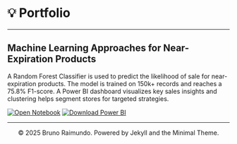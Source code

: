 # 💡 Portfolio
---

## Machine Learning Approaches for Near-Expiration Products

 A Random Forest Classifier is used to predict the likelihood of sale for near-expiration products. The model is trained on 150k+ records and reaches a 75.8% F1-score. A Power BI dashboard visualizes key sales insights and clustering helps segment stores for targeted strategies.

[![Open Notebook](https://img.shields.io/badge/Jupyter-Open_Notebook-blue?logo=Jupyter)](projects/ML_Approaches_Near_Expiration_%20Products.html)
[![Download Power BI](https://img.shields.io/badge/PowerBI-Download_.pbix-yellow?logo=powerbi)](https://github.com/brunoraimundo93/brunoraimundo93.github.io/blob/main/projects/Near%20to%20Expiration%20Program_Dashboard.pbix?raw=true)

---
<center>© 2025 Bruno Raimundo. Powered by Jekyll and the Minimal Theme.</center>

